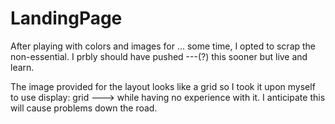 # LandingPage

After playing with colors and images for ... some time, I opted to scrap the non-essential. I prbly should have pushed ---(?) this sooner but live and learn.

The image provided for the layout looks like a grid so I took it upon myself to use display: grid --->  while having no experience with it. I anticipate this will cause problems down the road.

